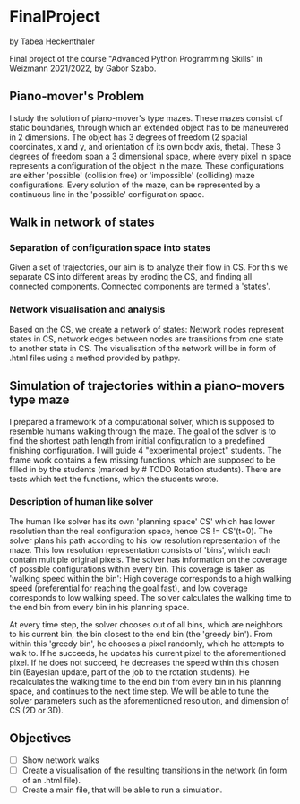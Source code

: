 # FinalProject
by Tabea Heckenthaler

Final project of the course "Advanced Python Programming Skills" in Weizmann 2021/2022, by Gabor Szabo. 

## Piano-mover's Problem
I study the solution of piano-mover's type mazes. 
These mazes consist of static boundaries, through which an extended object has to be maneuvered in 2 dimensions.
The object has 3 degrees of freedom (2 spacial coordinates, x and y, and orientation of its own body axis, theta).
These 3 degrees of freedom span a 3 dimensional space, where every pixel in space represents a configuration of the 
object in the maze. These configurations are either 'possible' (collision free) or 'impossible' (colliding) maze 
configurations. 
Every solution of the maze, can be represented by a continuous line in the 'possible' configuration space. 

## Walk in network of states
### Separation of configuration space into states
Given a set of trajectories, our aim is to analyze their flow in CS. 
For this we separate CS into different areas by eroding the CS, and finding all connected components. 
Connected components are termed a 'states'. 

### Network visualisation and analysis 
Based on the CS, we create a network of states: Network nodes represent states in CS, 
network edges between nodes are transitions from one state to another state in CS. 
The visualisation of the network will be in form of .html files using a method provided by pathpy.

## Simulation of trajectories within a piano-movers type maze
I prepared a framework of a computational solver, which is supposed to resemble humans walking through the maze. 
The goal of the solver is to find the shortest path length from initial configuration to a predefined finishing 
configuration.
I will guide 4 "experimental project" students. The frame work contains a few missing functions, which are supposed to 
be filled in by the students (marked by # TODO Rotation students).
There are tests which test the functions, which the students wrote.

### Description of human like solver
The human like solver has its own 'planning space' CS' which has lower resolution than the real configuration space, 
hence CS != CS'(t=0). 
The solver plans his path according to his low resolution representation of the maze. This low resolution representation
consists of 'bins', which each contain multiple original pixels. The solver has information on the coverage of 
possible configurations within every bin. This coverage is taken as 'walking speed within the bin': High coverage 
corresponds to a high walking speed (preferential for reaching the goal fast), and low coverage corresponds to low walking speed.
The solver calculates the walking time to the end bin from every bin in his planning space. 

At every time step, the solver chooses out of all bins, which are neighbors to his current bin, the bin closest to the end bin 
(the 'greedy bin'). 
From within this 'greedy bin', he chooses a pixel randomly, which he attempts to walk to. 
If he succeeds, he updates his current pixel to the aforementioned pixel.
If he does not succeed, he decreases the speed within this chosen bin (Bayesian update, part of the job to the rotation 
students). He recalculates the walking time to the end bin from every bin in his planning 
space, and continues to the next time step. 
We will be able to tune the solver parameters such as the aforementioned resolution, and dimension of CS (2D or 3D).

## Objectives
-[ ] Show network walks
-[ ] Create a visualisation of the resulting transitions in the network (in form of an .html file). 
-[ ] Create a main file, that will be able to run a simulation.
